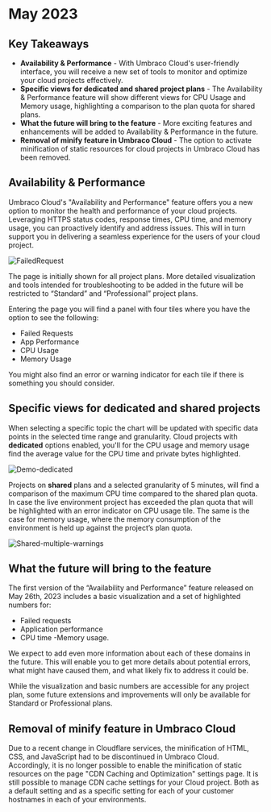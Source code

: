 # May 2023

## Key Takeaways

* **Availability & Performance** - With Umbraco Cloud's user-friendly interface, you will receive a new set of tools to monitor and optimize your cloud projects effectively.
* **Specific views for dedicated and shared project plans** - The Availability & Performance feature will show different views for CPU Usage and Memory usage, highlighting a comparison to the plan quota for shared plans.
* **What the future will bring to the feature** - More exciting features and enhancements will be added to Availability & Performance in the future.
* **Removal of minify feature in Umbraco Cloud** - The option to activate minification of static resources for cloud projects in Umbraco Cloud has been removed.

## Availability & Performance

Umbraco Cloud's "Availability and Performance" feature offers you a new option to monitor the health and performance of your cloud projects. Leveraging HTTPS status codes, response times, CPU time, and memory usage, you can proactively identify and address issues. This will in turn support you in delivering a seamless experience for the users of your cloud project.

![FailedRequest](../../images/AP-1-FailedRequests-Com.png)

The page is initially shown for all project plans. More detailed visualization and tools intended for troubleshooting to be added in the future will be restricted to “Standard” and “Professional” project plans.

Entering the page you will find a panel with four tiles where you have the option to see the following:

* Failed Requests
* App Performance
* CPU Usage
* Memory Usage

You might also find an error or warning indicator for each tile if there is something you should consider.

## Specific views for dedicated and shared projects

When selecting a specific topic the chart will be updated with specific data points in the selected time range and granularity. Cloud projects with **dedicated** options enabled, you'll for the CPU usage and memory usage find the average value for the CPU time and private bytes highlighted.

![Demo-dedicated](../../images/AP-DemoDedicated.gif)

Projects on **shared** plans and a selected granularity of 5 minutes, will find a comparison of the maximum CPU time compared to the shared plan quota. In case the live environment project has exceeded the plan quota that will be highlighted with an error indicator on CPU usage tile. The same is the case for memory usage, where the memory consumption of the environment is held up against the project’s plan quota.

![Shared-multiple-warnings](../../images/AP-Shared-Multiple-warnings.png)

## What the future will bring to the feature

The first version of the “Availability and Performance” feature released on May 26th, 2023 includes a basic visualization and a set of highlighted numbers for:

* Failed requests
* Application performance
* CPU time -Memory usage.

We expect to add even more information about each of these domains in the future. This will enable you to get more details about potential errors, what might have caused them, and what likely fix to address it could be.

While the visualization and basic numbers are accessible for any project plan, some future extensions and improvements will only be available for Standard or Professional plans.

## Removal of minify feature in Umbraco Cloud

Due to a recent change in Cloudflare services, the minification of HTML, CSS, and JavaScript had to be discontinued in Umbraco Cloud. Accordingly, it is no longer possible to enable the minification of static resources on the page "CDN Caching and Optimization" settings page. It is still possible to manage CDN cache settings for your Cloud project. Both as a default setting and as a specific setting for each of your customer hostnames in each of your environments.
